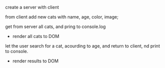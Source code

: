 create a server with client

from client add new cats with name, age, color, image;

get from server all cats, and pring to console.log
* render all cats to DOM

let the user search for a cat, acourding to age, and return to client, nd print to console.
* render results to DOM 